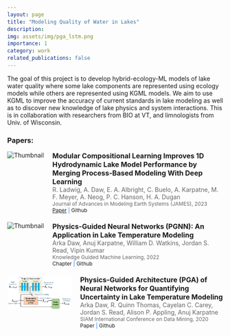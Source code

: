 ```yaml
---
layout: page
title: "Modeling Quality of Water in Lakes"
description: 
img: assets/img/pga_lstm.png
importance: 1
category: work
related_publications: false
---
```

The goal of this project is to develop hybrid-ecology-ML models of lake water quality where some lake components are represented using ecology models while others are represented using KGML models. We aim to use KGML to improve the accuracy of current standards in lake modeling as well as to discover new knowledge of lake physics and system interactions. This is in collaboration with researchers from BIO at VT, and limnologists from Univ. of Wisconsin.


### Papers:
<div style="display: flex; align-items: flex-start; margin-bottom: 20px;">
    <div style="flex: 0 0 auto; margin-right: 20px;">
        <img src="/assets/img/publication_preview/mcl.jpg" alt="Thumbnail" style="max-width: 150px; height: auto;">
    </div>
    <div style="flex: 1 1 auto;">
        <h2 style="margin: 0; font-size: 16px;">Modular Compositional Learning Improves 1D Hydrodynamic Lake Model Performance by Merging Process-Based Modeling With Deep Learning</h2>
        <p style="margin: 0; font-size: 14px; color: #666;">R. Ladwig, A. Daw, E. A. Albright, C. Buelo, A. Karpatne, M. F. Meyer, A. Neog, P. C. Hanson, H. A. Dugan</p>
        <p style="margin: 0; font-size: 12px; color: #666;">Journal of Advances in Modeling Earth Systems (JAMES), 2023</p>
        <p style="margin: 0; font-size: 12px; color: #007bff;">
            <a href="https://agupubs.onlinelibrary.wiley.com/doi/10.1029/2023MS003953">Paper</a> |
            <a href="https://github.com/robertladwig/1D-AEMpy" style="text-decoration: none;">Github</a>
        </p>
    </div>
</div>

<div style="display: flex; align-items: flex-start; margin-bottom: 20px;">
    <div style="flex: 0 0 auto; margin-right: 20px;">
        <img src="/assets/img/publication_preview/pgnn.png" alt="Thumbnail" style="max-width: 150px; height: auto;">
    </div>
    <div style="flex: 1 1 auto;">
        <h2 style="margin: 0; font-size: 16px;">Physics-Guided Neural Networks (PGNN): An Application in Lake Temperature Modeling</h2>
        <p style="margin: 0; font-size: 14px; color: #666;">Arka Daw, Anuj Karpatne, William D. Watkins, Jordan S. Read, Vipin Kumar</p>
        <p style="margin: 0; font-size: 12px; color: #666;">Knowledge Guided Machine Learning, 2022</p>
        <p style="margin: 0; font-size: 12px; color: #007bff;">
            <a href="https://www.taylorfrancis.com/chapters/edit/10.1201/9781003143376-15/physics-guided-neural-networks-pgnn-application-lake-temperature-modeling-arka-daw-anuj-karpatne-william-watkins-jordan-read-vipin-kumar" style="text-decoration: none;">Chapter</a> |
            <a href="https://github.com/arkadaw9/PGNN" style="text-decoration: none;">Github</a>
        </p>
    </div>
</div>

<div style="display: flex; align-items: flex-start; margin-bottom: 20px;">
    <div style="flex: 0 0 auto; margin-right: 20px;">
        <img src="/assets/img/publication_preview/pga_lstm.png" alt="Thumbnail" style="max-width: 150px; height: auto;">
    </div>
    <div style="flex: 1 1 auto;">
        <h2 style="margin: 0; font-size: 16px;">Physics-Guided Architecture (PGA) of Neural Networks for Quantifying Uncertainty in Lake Temperature Modeling</h2>
        <p style="margin: 0; font-size: 14px; color: #666;">Arka Daw, R. Quinn Thomas, Cayelan C. Carey, Jordan S. Read, Alison P. Appling, Anuj Karpatne</p>
        <p style="margin: 0; font-size: 12px; color: #666;">SIAM International Conference on Data Mining, 2020</p>
        <p style="margin: 0; font-size: 12px; color: #007bff;">
            <a href="https://epubs.siam.org/doi/abs/10.1137/1.9781611976236.60" style="text-decoration: none;">Paper</a> |
            <a href="https://github.com/arkadaw9/PGA_LSTM" style="text-decoration: none;">Github</a>
        </p>
    </div>
</div>
